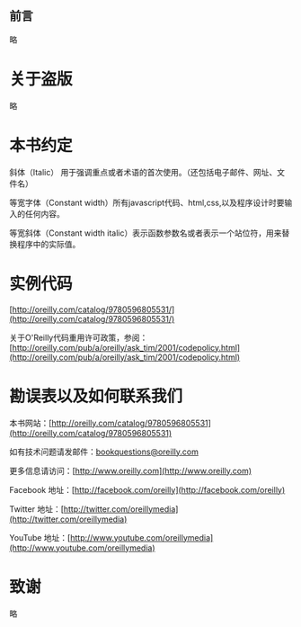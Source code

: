 ## 前言 ##

略

# 关于盗版 #

略

# 本书约定 #

斜体（Italic） 用于强调重点或者术语的首次使用。（还包括电子邮件、网址、文件名）

等宽字体（Constant width）所有javascript代码、html,css,以及程序设计时要输入的任何内容。

等宽斜体（Constant width italic）表示函数参数名或者表示一个站位符，用来替换程序中的实际值。


# 实例代码 #

[http://oreilly.com/catalog/9780596805531/](http://oreilly.com/catalog/9780596805531/)

关于O'Reilly代码重用许可政策，参阅：[http://oreilly.com/pub/a/oreilly/ask_tim/2001/codepolicy.html](http://oreilly.com/pub/a/oreilly/ask_tim/2001/codepolicy.html)

# 勘误表以及如何联系我们 #

本书网站：[http://oreilly.com/catalog/9780596805531](http://oreilly.com/catalog/9780596805531)

如有技术问题请发邮件：bookquestions@oreilly.com

更多信息请访问：[http://www.oreilly.com](http://www.oreilly.com)

Facebook 地址：[http://facebook.com/oreilly](http://facebook.com/oreilly)

Twitter 地址：[http://twitter.com/oreillymedia](http://twitter.com/oreillymedia)

YouTube 地址：[http://www.youtube.com/oreillymedia](http://www.youtube.com/oreillymedia)

# 致谢 #

略